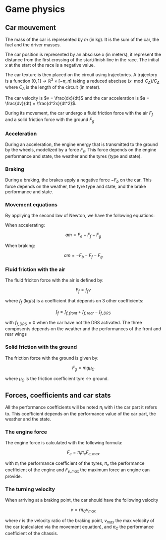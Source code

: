 # Game physics

## Car mouvement

The mass of the car is represented by $m$ (in kg). It is the sum of the car, the fuel and the driver masses.

The car position is represented by an abscisse $x$ (in meters), it represent the distance from the first crossing of the start/finish line in the race. The initial $x$ at the start of the race is a negative value.

The car texture is then placed on the circuit using trajectories. A trajectory is a function $[0,1] \rightarrow \mathbb{R}^2 \times [-\pi, \pi]$ taking a reduced abscisse $(x \mod C_{\Delta})/C_{\Delta}$ where $C_\Delta$ is the length of the circuit (in meter).

The car velocity is $v = \frac{dx}{dt}$ and the car acceleration is $a = \frac{dv}{dt} = \frac{d^2x}{dt^2}$.

During its movement, the car undergo a fluid friction force with the air $F_f$ and a solid friction force with the ground $F_g$.

### Acceleration

During an acceleration, the engine energy that is transmitted to the ground by the wheels, modelized by a force $F_e$. This force depends on the engine performance and state, the weather and the tyres (type and state).

### Braking

During a braking, the brakes apply a negative force $-F_b$ on the car. This force depends on the weather, the tyre type and state, and the brake performance and state.

### Movement equations

By appliying the second law of Newton, we have the following equations:

When accelerating:

$$
am = F_e - F_f - F_g
$$

When braking:

$$
am = -F_b - F_f - F_g
$$

### Fluid friction with the air

The fluid friciton force with the air is defined by:

$$
F_f = f_fv
$$

where $f_f$ (kg/s) is a coefficient that depends on 3 other coefficients:

$$
f_f = f_{f,front} + f_{f, rear} - f_{f, DRS}
$$

with $f_{f,DRS} = 0$ when the car have not the DRS activated. The three composents depends on the weather and the performances of the front and rear wings

### Solid friction with the ground

The friction force with the ground is given by:

$$
F_g = mg\mu_C
$$

where $\mu_C$ is the friction coefficient tyre <-> ground.

## Forces, coefficients and car stats

All the performance coefficients will be noted $\pi_{i}$ with $i$ the car part it refers to. This coefficient depends on the performance value of the car part, the weather and the state.

### The engine force

The engine force is calculated with the following formula:

$$
F_e = \pi_t\pi_eF_{e, max}
$$

with $\pi_t$ the performance coefficient of the tyres, $\pi_e$ the performance coefficient of the engine and $F_{e,max}$ the maximum force an engine can provide.

### The turning velocity

When arriving at a braking point, the car should have the following velocity

$$
v = r\pi_C v_{max}
$$

where $r$ is the velocity ratio of the braking point, $v_{max}$ the max velocity of the car (calculated via the movement equation), and $\pi_C$ the performance coefficient of the chassis.
